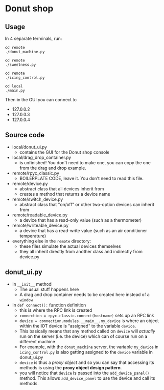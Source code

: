 # Donut shop

## Usage

In 4 separate terminals, run:

    cd remote
    ./donut_machine.py
  
    cd remote
    ./sweetness.py
  
    cd remote
    ./icing_control.py
  
    cd local
    ./main.py

Then in the GUI you can connect to

* 127.0.0.2
* 127.0.0.3
* 127.0.0.4

## Source code

* local/donut\_ui.py
  * contains the GUI for the Donut shop console
* local/drag\_drop\_container.py
  * is unfinished! You don't need to make one, you can copy the one from the drag and drop example.
* remote/rpyc\_classic.py
  * BOILERPLATE CODE, leave it. You don't need to read this file.
* remote/device.py
  * abstract class that all devices inherit from
  * creates a method that returns a device name
* remote/switch\_device.py
  * abstract class that "on/off" or other two-option devices can inherit from
* remote/readable\_device.py
  * a device that has a read-only value (such as a thermometer)
* remote/writeable\_device.py
  * a device that has a read-write value (such as an air conditioner temperature)
* everything else in the `remote` directory:
  * these files simulate the actual devices themselves
  * they all inherit directly from another class and indirectly from device.py

## donut\_ui.py

* In `__init__` method
  * The usual stuff happens here
  * A drag and drop container needs to be created here instead of a `window`
* In `def connect():` function definition
  * this is where the RPC link is created
  * `connection = rpyc.classic.connect(hostname)` sets up an RPC link
  * `device = connection.modules.__main__.my_device` is where an object within the IOT device is "assigned" to the variable `device`.
  * This basically means that any method called on `device` will _actually_ run on the server (i.e. the device) which can of course run on a different machine
  * For example, with the `donut_machine` server, the variable `my_device` in `icing_control.py` is also getting assigned to the `device` variable in donut\_ui.py
  * `device` is thus a _proxy object_ and so you can say that accessing its methods is using the **proxy object design pattern**.
  * you will notice that `device` is passed into the `add_device_panel()` method. This allows `add_device_panel` to use the device and call its methods.
